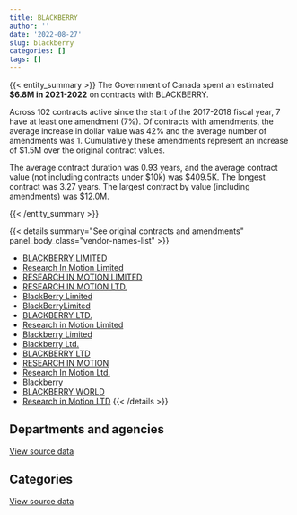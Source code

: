 ```yaml
---
title: BLACKBERRY
author: ''
date: '2022-08-27'
slug: blackberry
categories: []
tags: []
---
```


<script src="/rmarkdown-libs/htmlwidgets/htmlwidgets.js"></script>
<link href="/rmarkdown-libs/datatables-css/datatables-crosstalk.css" rel="stylesheet" />
<script src="/rmarkdown-libs/datatables-binding/datatables.js"></script>
<script src="/rmarkdown-libs/jquery/jquery-3.6.0.min.js"></script>
<link href="/rmarkdown-libs/dt-core-bootstrap/css/dataTables.bootstrap.min.css" rel="stylesheet" />
<link href="/rmarkdown-libs/dt-core-bootstrap/css/dataTables.bootstrap.extra.css" rel="stylesheet" />
<script src="/rmarkdown-libs/dt-core-bootstrap/js/jquery.dataTables.min.js"></script>
<script src="/rmarkdown-libs/dt-core-bootstrap/js/dataTables.bootstrap.min.js"></script>
<link href="/rmarkdown-libs/crosstalk/css/crosstalk.min.css" rel="stylesheet" />
<script src="/rmarkdown-libs/crosstalk/js/crosstalk.min.js"></script>
<script src="/rmarkdown-libs/htmlwidgets/htmlwidgets.js"></script>
<link href="/rmarkdown-libs/datatables-css/datatables-crosstalk.css" rel="stylesheet" />
<script src="/rmarkdown-libs/datatables-binding/datatables.js"></script>
<script src="/rmarkdown-libs/jquery/jquery-3.6.0.min.js"></script>
<link href="/rmarkdown-libs/dt-core-bootstrap/css/dataTables.bootstrap.min.css" rel="stylesheet" />
<link href="/rmarkdown-libs/dt-core-bootstrap/css/dataTables.bootstrap.extra.css" rel="stylesheet" />
<script src="/rmarkdown-libs/dt-core-bootstrap/js/jquery.dataTables.min.js"></script>
<script src="/rmarkdown-libs/dt-core-bootstrap/js/dataTables.bootstrap.min.js"></script>
<link href="/rmarkdown-libs/crosstalk/css/crosstalk.min.css" rel="stylesheet" />
<script src="/rmarkdown-libs/crosstalk/js/crosstalk.min.js"></script>

{{< entity_summary >}}
The Government of Canada spent an estimated **\$6.8M in 2021-2022** on contracts with BLACKBERRY.

Across 102 contracts active since the start of the 2017-2018 fiscal year, 7 have at least one amendment (7%). Of contracts with amendments, the average increase in dollar value was 42% and the average number of amendments was 1. Cumulatively these amendments represent an increase of \$1.5M over the original contract values.

The average contract duration was 0.93 years, and the average contract value (not including contracts under \$10k) was \$409.5K. The longest contract was 3.27 years. The largest contract by value (including amendments) was \$12.0M.

{{< /entity_summary >}}

{{< details summary="See original contracts and amendments" panel_body_class="vendor-names-list" >}}
- [BLACKBERRY LIMITED](https://search.open.canada.ca/en/ct/?sort=contract_value_f%20desc&page=1&search_text=%22BLACKBERRY%20LIMITED%22)
- [Research In Motion Limited](https://search.open.canada.ca/en/ct/?sort=contract_value_f%20desc&page=1&search_text=%22Research%20In%20Motion%20Limited%22)
- [RESEARCH IN MOTION LIMITED](https://search.open.canada.ca/en/ct/?sort=contract_value_f%20desc&page=1&search_text=%22RESEARCH%20IN%20MOTION%20LIMITED%22)
- [RESEARCH IN MOTION LTD.](https://search.open.canada.ca/en/ct/?sort=contract_value_f%20desc&page=1&search_text=%22RESEARCH%20IN%20MOTION%20LTD.%22)
- [BlackBerry Limited](https://search.open.canada.ca/en/ct/?sort=contract_value_f%20desc&page=1&search_text=%22BlackBerry%20Limited%22)
- [BlackBerryLimited](https://search.open.canada.ca/en/ct/?sort=contract_value_f%20desc&page=1&search_text=%22BlackBerryLimited%22)
- [BLACKBERRY LTD.](https://search.open.canada.ca/en/ct/?sort=contract_value_f%20desc&page=1&search_text=%22BLACKBERRY%20LTD.%22)
- [Research in Motion Limited](https://search.open.canada.ca/en/ct/?sort=contract_value_f%20desc&page=1&search_text=%22Research%20in%20Motion%20Limited%22)
- [Blackberry Limited](https://search.open.canada.ca/en/ct/?sort=contract_value_f%20desc&page=1&search_text=%22Blackberry%20Limited%22)
- [Blackberry Ltd.](https://search.open.canada.ca/en/ct/?sort=contract_value_f%20desc&page=1&search_text=%22Blackberry%20Ltd.%22)
- [BLACKBERRY LTD](https://search.open.canada.ca/en/ct/?sort=contract_value_f%20desc&page=1&search_text=%22BLACKBERRY%20LTD%22)
- [RESEARCH IN MOTION](https://search.open.canada.ca/en/ct/?sort=contract_value_f%20desc&page=1&search_text=%22RESEARCH%20IN%20MOTION%22)
- [Research In Motion Ltd.](https://search.open.canada.ca/en/ct/?sort=contract_value_f%20desc&page=1&search_text=%22Research%20In%20Motion%20Ltd.%22)
- [Blackberry](https://search.open.canada.ca/en/ct/?sort=contract_value_f%20desc&page=1&search_text=%22Blackberry%22)
- [BLACKBERRY WORLD](https://search.open.canada.ca/en/ct/?sort=contract_value_f%20desc&page=1&search_text=%22BLACKBERRY%20WORLD%22)
- [Research in Motion LTD](https://search.open.canada.ca/en/ct/?sort=contract_value_f%20desc&page=1&search_text=%22Research%20in%20Motion%20LTD%22)
{{< /details >}}

## Departments and agencies

<div id="htmlwidget-1" style="width:100%;height:auto;" class="datatables html-widget"></div>
<script type="application/json" data-for="htmlwidget-1">{"x":{"style":"bootstrap","filter":"none","vertical":false,"data":[["<a href=\"/departments/atssc-scdata/\">Administrative Tribunals Support Service of Canada<\/a>","<a href=\"/departments/cas-satj/\">Courts Administration Service<\/a>","<a href=\"/departments/cer-rec/\">Canada Energy Regulator<\/a>","<a href=\"/departments/cgc-ccg/\">Canadian Grain Commission<\/a>","<a href=\"/departments/chrc-ccdp/\">Canadian Human Rights Commission<\/a>","<a href=\"/departments/cihr-irsc/\">Canadian Institutes of Health Research<\/a>","<a href=\"/departments/cpc-cpp/\">Civilian Review and Complaints Commission for the RCMP<\/a>","<a href=\"/departments/crtc/\">Canadian Radio-television and Telecommunications Commission<\/a>","<a href=\"/departments/cta-otc/\">Canadian Transportation Agency<\/a>","<a href=\"/departments/dfatd-maecd/\">Global Affairs Canada<\/a>","<a href=\"/departments/dnd-mdn/\">National Defence<\/a>","<a href=\"/departments/elections/\">Elections Canada<\/a>","<a href=\"/departments/fcac-acfc/\">Financial Consumer Agency of Canada<\/a>","<a href=\"/departments/ic/\">Innovation, Science and Economic Development Canada<\/a>","<a href=\"/departments/nserc-crsng/\">Natural Sciences and Engineering Research Council of Canada<\/a>","<a href=\"/departments/oag-bvg/\">Office of the Auditor General of Canada<\/a>","<a href=\"/departments/ocol-clo/\">Office of the Commissioner of Official Languages<\/a>","<a href=\"/departments/opc-cpvp/\">Office of the Privacy Commissioner of Canada<\/a>","<a href=\"/departments/osfi-bsif/\">Office of the Superintendent of Financial Institutions Canada<\/a>","<a href=\"/departments/osgg-bsgg/\">Office of the Secretary to the Governor General<\/a>","<a href=\"/departments/pwgsc-tpsgc/\">Public Services and Procurement Canada<\/a>","<a href=\"/departments/rcmp-grc/\">Royal Canadian Mounted Police<\/a>","<a href=\"/departments/ssc-spc/\">Shared Services Canada<\/a>","<a href=\"/departments/tsb-bst/\">Transportation Safety Board of Canada<\/a>","<a href=\"/departments/wage/\">Department for Women and Gender Equality<\/a>"],[null,17558,22122.42,null,null,11012.81,null,null,null,28614.58,32205.69,40079.74,null,18030.19,33596.51,null,null,null,24224.83,6725.91,5426.05,null,3370409.13,null,null],[null,93564,17070.69,5126.66,null,null,null,40620.21,null,null,51011.15,68972.17,10477.54,18631.49,154002.95,113978.6,1181.17,null,32093.13,15153.3,19024.66,null,4760680.47,null,34174.62],[2034.21,11203.54,3414.14,43450.52,22090.98,9657.79,17900.69,41436.57,14753.62,null,207626.1,88596.4,null,127.04,46602.06,194497.86,73246.74,null,151813.4,3030.66,null,15820,7240080.99,14394.81,47196.93],[28501.1,90374.77,null,86424.69,15490.82,1937.91,21526.48,6684.42,50271.94,5661.76,285517.5,197716.83,null,11697.53,127279.09,122884.53,42664.26,19300.84,247439.84,49975.78,null,null,5104655.33,2668.95,284915.36]],"container":"<table class=\"table table-striped table-hover row-border order-column display\">\n  <thead>\n    <tr>\n      <th>Department<\/th>\n      <th>2018-2019<\/th>\n      <th>2019-2020<\/th>\n      <th>2020-2021<\/th>\n      <th>2021-2022<\/th>\n    <\/tr>\n  <\/thead>\n<\/table>","options":{"order":[[4,"desc"]],"pageLength":10,"autoWidth":true,"columnDefs":[{"targets":1,"render":"function(data, type, row, meta) {\n    return type !== 'display' ? data : DTWidget.formatCurrency(data, \"$\", 2, 3, \",\", \".\", true, null);\n  }"},{"targets":2,"render":"function(data, type, row, meta) {\n    return type !== 'display' ? data : DTWidget.formatCurrency(data, \"$\", 2, 3, \",\", \".\", true, null);\n  }"},{"targets":3,"render":"function(data, type, row, meta) {\n    return type !== 'display' ? data : DTWidget.formatCurrency(data, \"$\", 2, 3, \",\", \".\", true, null);\n  }"},{"targets":4,"render":"function(data, type, row, meta) {\n    return type !== 'display' ? data : DTWidget.formatCurrency(data, \"$\", 2, 3, \",\", \".\", true, null);\n  }"},{"width":"16%","targets":[1,2,3,4]},{"className":"dt-right","targets":[1,2,3,4]}],"orderClasses":false}},"evals":["options.columnDefs.0.render","options.columnDefs.1.render","options.columnDefs.2.render","options.columnDefs.3.render"],"jsHooks":[]}</script>
<p class="text-right">
<a href="https://github.com/GoC-Spending/contracts-data/tree/main/data/out/vendors/blackberry/summary_by_fiscal_year_by_department.csv" class="source-data-link btn btn-link">View source data</a>
</p>

## Categories

<div id="htmlwidget-2" style="width:100%;height:auto;" class="datatables html-widget"></div>
<script type="application/json" data-for="htmlwidget-2">{"x":{"style":"bootstrap","filter":"none","vertical":false,"data":[["<a href=\"/categories/11_defence/\">Defence<\/a>","<a href=\"/categories/2_professional_services/\">Professional services<\/a>","<a href=\"/categories/3_information_technology/\">Information technology<\/a>"],[32205.69,5426.05,3572374.11],[51011.15,19024.66,5365727],[207626.1,15820,8025528.95],[285517.5,null,6518072.2]],"container":"<table class=\"table table-striped table-hover row-border order-column display\">\n  <thead>\n    <tr>\n      <th>Category<\/th>\n      <th>2018-2019<\/th>\n      <th>2019-2020<\/th>\n      <th>2020-2021<\/th>\n      <th>2021-2022<\/th>\n    <\/tr>\n  <\/thead>\n<\/table>","options":{"order":[[4,"desc"]],"dom":"t","pageLength":30,"autoWidth":true,"columnDefs":[{"targets":1,"render":"function(data, type, row, meta) {\n    return type !== 'display' ? data : DTWidget.formatCurrency(data, \"$\", 2, 3, \",\", \".\", true, null);\n  }"},{"targets":2,"render":"function(data, type, row, meta) {\n    return type !== 'display' ? data : DTWidget.formatCurrency(data, \"$\", 2, 3, \",\", \".\", true, null);\n  }"},{"targets":3,"render":"function(data, type, row, meta) {\n    return type !== 'display' ? data : DTWidget.formatCurrency(data, \"$\", 2, 3, \",\", \".\", true, null);\n  }"},{"targets":4,"render":"function(data, type, row, meta) {\n    return type !== 'display' ? data : DTWidget.formatCurrency(data, \"$\", 2, 3, \",\", \".\", true, null);\n  }"},{"width":"16%","targets":[1,2,3,4]},{"className":"dt-right","targets":[1,2,3,4]}],"orderClasses":false,"lengthMenu":[10,25,30,50,100]}},"evals":["options.columnDefs.0.render","options.columnDefs.1.render","options.columnDefs.2.render","options.columnDefs.3.render"],"jsHooks":[]}</script>
<p class="text-right">
<a href="https://github.com/GoC-Spending/contracts-data/tree/main/data/out/vendors/blackberry/summary_by_fiscal_year_by_category.csv" class="source-data-link btn btn-link">View source data</a>
</p>
